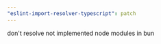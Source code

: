 ```yaml
---
"eslint-import-resolver-typescript": patch
---
```


don't resolve not implemented node modules in bun
